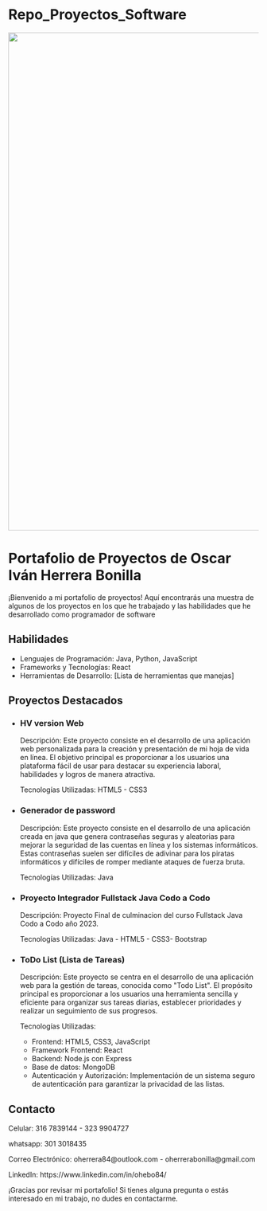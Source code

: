 # Repo_Proyectos_Software
<image src="https://media.licdn.com/dms/image/D4E16AQHxhRbRnOPKCw/profile-displaybackgroundimage-shrink_350_1400/0/1701137168402?e=1724889600&v=beta&t=JYsabL7lg_GHf-muvGASPlElJCCdEyxRoL-v0nO0ZoE" width="1000px">

<h1>Portafolio de Proyectos de Oscar Iván Herrera Bonilla</h1>
<p>¡Bienvenido a mi portafolio de proyectos! Aquí encontrarás una muestra de algunos de los proyectos en los que he trabajado y las habilidades que he desarrollado como programador de software</p>

<h2>Habilidades</h2>
<ul>
  <li>Lenguajes de Programación: Java, Python, JavaScript</li>
  <li>Frameworks y Tecnologías: React</li>
  <li>Herramientas de Desarrollo: [Lista de herramientas que manejas]</li>
</ul>

<h2>Proyectos Destacados</h2>
<ul>
  <li>
    <h3>HV version Web</h3>
    <p>Descripción: Este proyecto consiste en el desarrollo de una aplicación web personalizada para la creación y presentación de mi hoja de vida en línea. 
       El objetivo principal es proporcionar a los usuarios una plataforma fácil de usar para destacar su experiencia laboral, habilidades y logros de manera atractiva.</p>
    <p>Tecnologías Utilizadas: HTML5 - CSS3</p>
  </li>

  <li>
    <h3>Generador de password</h3>
    <p>Descripción: Este proyecto consiste en el desarrollo de una aplicación creada en java que genera contraseñas seguras y aleatorias         para mejorar la seguridad de las cuentas en línea y los sistemas informáticos. Estas contraseñas suelen ser difíciles de adivinar         para los piratas informáticos y difíciles de romper mediante ataques de fuerza bruta.
    </p>
    <p>Tecnologías Utilizadas: Java</p>
  </li>

<li>
    <h3>Proyecto Integrador Fullstack Java Codo a Codo</h3>
    <p>Descripción: Proyecto Final de culminacion del curso Fullstack Java Codo a Codo año 2023.
    </p>
    <p>Tecnologías Utilizadas: Java - HTML5 - CSS3- Bootstrap</p>
  </li>
  
  <li>
    <h3>ToDo List (Lista de Tareas)</h3>
    <p>Descripción: Este proyecto se centra en el desarrollo de una aplicación web para la gestión de tareas, conocida como "Todo List". El propósito principal es proporcionar a los     
       usuarios una herramienta sencilla y eficiente para organizar sus tareas diarias, establecer prioridades y realizar un seguimiento de sus progresos.</p>
    <p>Tecnologías Utilizadas:</p>
    <ul>
      <li>Frontend: HTML5, CSS3, JavaScript</li>
      <li>Framework Frontend: React</li>
      <li>Backend: Node.js con Express</li>
      <li>Base de datos: MongoDB</li>
      <li>Autenticación y Autorización: Implementación de un sistema seguro de autenticación para garantizar la privacidad de las listas.</li>
    </ul>
  </li>
</ul>

<h2>Contacto</h2>
<P>Celular: 316 7839144 - 323 9904727</P>
<P>whatsapp: 301 3018435</P>
<p>Correo Electrónico: oherrera84@outlook.com - oherrerabonilla@gmail.com</p>
<p>LinkedIn: https://www.linkedin.com/in/ohebo84/</p>
<p>¡Gracias por revisar mi portafolio! Si tienes alguna pregunta o estás interesado en mi trabajo, no dudes en contactarme.</p>
